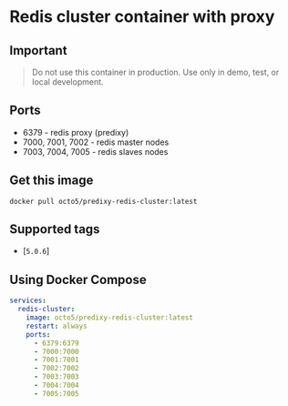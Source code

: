 # Redis cluster container with proxy

## Important

> Do not use this container in production. Use only in demo, test, or local development.

## Ports

* 6379 - redis proxy (predixy)
* 7000, 7001, 7002 - redis master nodes
* 7003, 7004, 7005 - redis slaves nodes

## Get this image

```console
docker pull octo5/predixy-redis-cluster:latest
```

## Supported tags

* [`5.0.6`]

## Using Docker Compose

```yaml
services:
  redis-cluster:
    image: octo5/predixy-redis-cluster:latest
    restart: always
    ports:
      - 6379:6379
      - 7000:7000
      - 7001:7001
      - 7002:7002
      - 7003:7003
      - 7004:7004
      - 7005:7005
```


